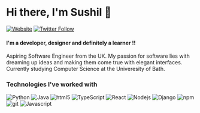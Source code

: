 # Hi there, I'm Sushil 👋 

[![Website](https://img.shields.io/website?label=Portfolio&style=for-the-badge&url=https%3A%2F%2Fcodestackr.com)](https://imsush.tk)
[![Twitter Follow](https://img.shields.io/twitter/follow/sush_il_?color=1DA1F2&logo=twitter&style=for-the-badge)](https://twitter.com/intent/follow?original_referer=https%3A%2F%2Fgithub.com%2FcodeSTACKr&screen_name=sush_il_)


#### I'm a developer, designer and definitely a learner !!
Aspiring Software Engineer from the UK. My passion for software lies with dreaming up ideas and making them come true with elegant interfaces. 
Currently studying Computer Science at the Univeresity of Bath. 

### Technologies I've worked with
<p>
  <img alt="Python" src="https://img.shields.io/badge/python-3670A0?style=flat-square&logo=python&logoColor=ffdd54" />
  <img alt="Java" src="https://img.shields.io/badge/Java-ED8B00?style=flat-square&logo=openjdk&logoColor=white" />
  <img alt="html5" src="https://img.shields.io/badge/HTML5-E34F26?style=flat-square&logo=HTML5&logoColor=white" />
  <img alt="TypeScript" src="https://img.shields.io/badge/-TypeScript-007ACC?style=flat-square&logo=typescript&logoColor=white" />
  <img alt="React" src="https://img.shields.io/badge/-React-45b8d8?style=flat-square&logo=react&logoColor=white" />
  <img alt="Nodejs" src="https://img.shields.io/badge/-Nodejs-43853d?style=flat-square&logo=Node.js&logoColor=white" />
  <img alt="Django" src="https://img.shields.io/badge/Django-092E20?style=flat-square&logo=django&logoColor=green" />
  <img alt="npm" src="https://img.shields.io/badge/-NPM-CB3837?style=flat-square&logo=npm&logoColor=white" />
  <img alt="git" src="https://img.shields.io/badge/-Git-F05032?style=flat-square&logo=git&logoColor=white" />
  <img alt="Javascript" src="https://shields.io/badge/JavaScript-F7DF1E?logo=JavaScript&logoColor=000&style=flat-square" />
</p>
